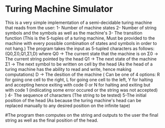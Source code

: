 # Turing Machine Simulator
This is a very simple implementation of a semi-decidable turing machine that reads from the user:
1- Number of machine states
2- Number of string symbols and the symbols as well as the machine's
3- The transition function (This is the 5-tuples of a turing machine, Must be provided to the machine with every possible combination of states and symbols in order to not hang.) The program takes the input as 5-tupled characters as follows:
(Q0,Σ0,Q1,Σ1,D) where
Q0 -> The current state that the machine is on
Σ0 -> The current string pointed by the head
Q1 -> The next state of the machine
Σ1 -> The next symbol to be written on cell by the head (As the head of a turing machine has the ability to read and write, hence making computations)
D -> The desition of the machine ( Can be one of 4 options: R for going one cell to the right, L for going one cell to the left, Y for halting and accepting hence 																		exiting with code 0 or N for halting and exiting but with code 1 (indiicating some error occured or the string was not accepted) )
4- The sequence of characters (The string to be tested)
5-The initial position of the head (As because the turing machine's head can be replaced manually to any desired position on the infinite tape)

#The program then computes on the string and outputs to the user the final string as well as the final position of the head.
 
